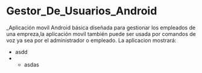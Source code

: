 # Gestor_De_Usuarios_Android

_Aplicación movil Android básica diseñada para gestionar los empleados de una empreza,la aplicación movil también puede ser usada por comandos de voz ya sea por el administrador o empleado. La aplicacion mostrará:
* asdd
* * asdas
